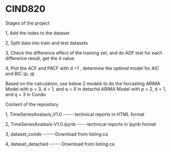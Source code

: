 # CIND820

Stages of the project
 
1, Add the index to the dataset

2, Split data into train and test datasets

3, Check the difference effect of the training set, and do ADF test for each difference result, get the d value.

4, Plot the ACF and PACF with d =1 , determine the optimal model for AIC and BIC (p, q)
 
Based on the calculation, use below 2 models to do the forcasting
ARIMA Model with p = 3, d = 1, and q = 4 in detachd
ARIMA Model with p = 2, d = 1, and q = 3 in Condo



Content of the repository

1, TimeSeriesAnalasis_V1.0   ----- technical reports in HTML format

2, TimeSeriesAnalasis-V1.0.ipynb  -----technical reports in ipynb format

3, dataset_condo     ------Download from listing.ca

4, dataset_detached  ------Download from listing.ca

